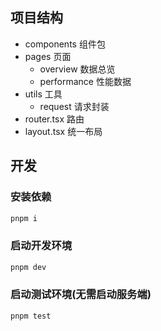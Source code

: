 ## 项目结构

- components 组件包
- pages 页面
  - overview 数据总览
  - performance 性能数据
- utils 工具
  - request 请求封装
- router.tsx 路由
- layout.tsx 统一布局

## 开发

### 安装依赖

```sh
pnpm i
```

### 启动开发环境

```sh
pnpm dev
```

### 启动测试环境(无需启动服务端)

```sh
pnpm test
```
